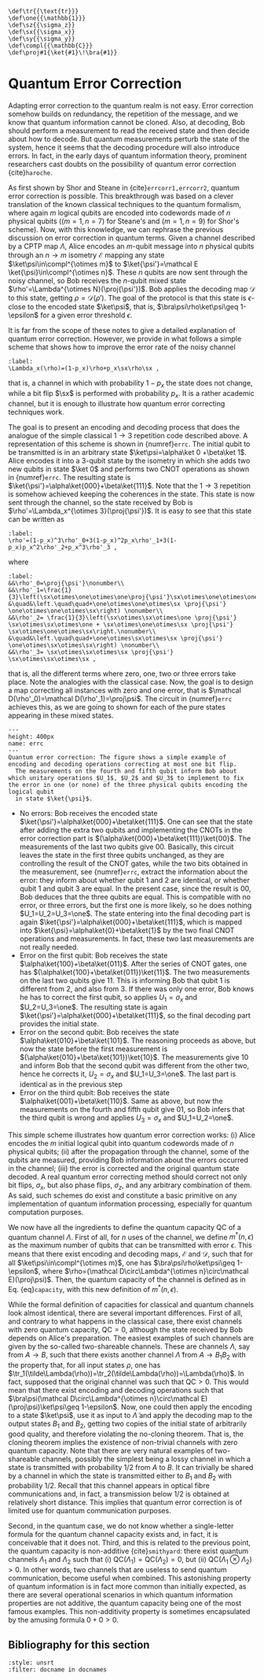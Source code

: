 ```{math}
\def\tr{{\text{tr}}}
\def\one{{\mathbb{1}}}
\def\sz{{\sigma_z}}
\def\sx{{\sigma_x}}
\def\sy{{\sigma_y}}
\def\compl{{\mathbb{C}}}
\def\proj#1{\ket{#1}\!\bra{#1}}
```

# Quantum Error Correction

Adapting error correction to the quantum realm is not easy. Error correction somehow builds on redundancy, the repetition of the message, and we know that quantum information cannot be cloned. Also, at decoding, Bob should perform a measurement to read the received state and then decide about how to decode. But quantum measurements perturb the state of the system, hence it seems that the decoding procedure will also introduce errors. In fact, in the early days of quantum information theory, prominent researchers cast doubts on the possibility of quantum error correction {cite}`haroche`.

As first shown by Shor and Steane in {cite}`errcorr1,errcorr2`, quantum error
correction is possible. This breakthrough was based on a clever
translation of the known classical techniques to the quantum
formalism, where again $m$ logical qubits are encoded into codewords made of $n$
physical qubits ($(m=1,n=7)$ for Steane's and $(m=1,n=9)$ for Shor's scheme). Now, with this knowledge, we can rephrase the previous discussion on error correction in quantum terms. Given a channel described by a CPTP map $\Lambda$, Alice encodes an $m$-qubit message into $n$ physical qubits through an $n\rightarrow m$ isometry $\mathcal E$ mapping any state $\ket\psi\in\compl^{\otimes m}$ to $\ket{\psi'}=\mathcal E \ket{\psi}\in\compl^{\otimes n}$. These $n$ qubits are now sent through the noisy channel, so Bob receives the $n$-qubit mixed state $\rho'=\Lambda^{\otimes N}(\proj{\psi'})$. Bob applies the decoding map $\mathcal D$ to this state, getting $\rho=\mathcal D(\rho')$. The goal of the protocol is that this state is $\epsilon$-close to the encoded state $\ket\psi$, that is, $\bra\psi\rho\ket\psi\geq 1-\epsilon$ for a given error threshold $\epsilon$.

It is far from the scope of these
notes to give a detailed explanation of quantum error correction.
However, we provide in what follows a simple scheme that shows how to improve the error rate of
the noisy channel 

```{math}
:label:
\Lambda_x(\rho)=(1-p_x)\rho+p_x\sx\rho\sx ,
```

that is, a channel in which with probability $1-p_x$ the state does not change, while a bit flip $\sx$ is performed with probability $p_x$. It is a rather academic channel, but it is enough to illustrate how
quantum error correcting techniques work.

The goal is to present an encoding and decoding process that does the analogue of the simple classical $1\rightarrow 3$ repetition code described above.
A representation of this scheme is shown in {numref}`errc`. The initial qubit to be transmitted is in an arbitrary state $\ket\psi=\alpha\ket 0 +\beta\ket 1$. Alice encodes it into a 3-qubit state by the isometry in which she adds two new qubits in state $\ket 0$ and performs two CNOT operations as shown in {numref}`errc`. The resulting state is $\ket{\psi'}=\alpha\ket{000}+\beta\ket{111}$. Note that the $1\rightarrow 3$ repetition is somehow achieved keeping the coherences in the state. This state is now sent through the channel, so the state received by Bob is $\rho'=\Lambda_x^{\otimes 3}(\proj{\psi'})$. It is easy to see that this state can be written as

```{math}
:label:
\rho'=(1-p_x)^3\rho'_0+3(1-p_x)^2p_x\rho'_1+3(1-p_x)p_x^2\rho'_2+p_x^3\rho'_3 ,
```

where

```{math}
:label:
&&\rho'_0=\proj{\psi'}\nonumber\\
&&\rho'_1=\frac{1}{3}\left(\sx\otimes\one\otimes\one\proj{\psi'}\sx\otimes\one\otimes\one+\one\otimes\sx\otimes\one\proj{\psi'}\one\otimes\sx\otimes\one\right.\nonumber\\
&\quad&\left.\quad\quad+\one\otimes\one\otimes\sx \proj{\psi'} \one\otimes\one\otimes\sx\right) \nonumber\\
&&\rho'_2= \frac{1}{3}\left(\sx\otimes\sx\otimes\one \proj{\psi'} \sx\otimes\sx\otimes\one + \sx\otimes\one\otimes\sx \proj{\psi'} \sx\otimes\one\otimes\sx\right.\nonumber\\
&\quad&\left.\quad\quad+\one\otimes\sx\otimes\sx \proj{\psi'} \one\otimes\sx\otimes\sx\right) \nonumber\\
&&\rho'_3= \sx\otimes\sx\otimes\sx \proj{\psi'} \sx\otimes\sx\otimes\sx ,
```

that is, all the different terms where zero, one, two or three errors take place. Note the analogies with the classical case. Now, the goal is to design a map correcting all instances with zero and one error, that is $\mathcal D(\rho'_0)=\mathcal D(\rho'_1)=\proj\psi$. The circuit in {numref}`errc` achieves this, as we are going to shown for each of the pure states appearing in these mixed states.

```{figure} ./errcorr.png
---
height: 400px
name: errc
---
Quantum error correction: The figure shows a simple example of encoding and decoding operations correcting at most one bit flip.
  The measurements on the fourth and fifth qubit inform Bob about which unitary operations $U_1$, $U_2$ and $U_3$ to implement to fix the error in one (or none) of the three physical qubits encoding the logical qubit
  in state $\ket{\psi}$.
```

- No errors: Bob receives the encoded state
    $\ket{\psi'}=\alpha\ket{000}+\beta\ket{111}$. One can see that the state after adding the extra two qubits and implementing the CNOTs in the error correction part is $(\alpha\ket{000}+\beta\ket{111})\ket{00}$. The measurements of the last two qubits give $00$. Basically, this circuit leaves the state in the first three qubits unchanged, as they are controlling the result of the CNOT gates, while the two bits obtained in the measurement, see {numref}`errc`, extract the information about the error: they inform about whether qubit 1 and 2 are identical, or whether qubit 1 and qubit 3 are equal. In the present case, since the result is 00, Bob deduces that the three qubits are equal. This is compatible with no error, or three errors, but the first one is more likely, so he does nothing $U_1=U_2=U_3=\one$. The state entering into the final decoding part is again  $\ket{\psi'}=\alpha\ket{000}+\beta\ket{111}$, which is mapped into $\ket{\psi}=\alpha\ket{0}+\beta\ket{1}$ by the two final CNOT operations and measurements. In fact, these two last measurements are not really needed.
- Error on the first qubit: Bob receives the state
    $\alpha\ket{100}+\beta\ket{011}$. After the series of CNOT gates, one has $(\alpha\ket{100}+\beta\ket{011})\ket{11}$. The two measurements on the last two qubits give 11. This is informing Bob that qubit 1 is different from 2, and also from 3. If there was only one error, Bob knows he has to correct the first qubit, so
    applies $U_1=\sigma_x$ and $U_2=U_3=\one$. The resulting state is again $\ket{\psi'}=\alpha\ket{000}+\beta\ket{111}$, so the final decoding part
    provides the initial state.
- Error on the second qubit: Bob receives the state
    $\alpha\ket{010}+\beta\ket{101}$. The reasoning proceeds as
    above, but now the state before the first measurement is $(\alpha\ket{010}+\beta\ket{101})\ket{10}$. The measurements give 10 and inform Bob that the second qubit was different from the other two, hence he corrects it, $U_2=\sigma_x$ and $U_1=U_3=\one$. The last part is identical as in the previous step
- Error on the third qubit: Bob receives the state
    $\alpha\ket{001}+\beta\ket{110}$. Same as above, but now the
    measurements on the fourth and fifth qubit give 01, so Bob infers that the third qubit is wrong and applies $U_3=\sigma_x$ and
    $U_1=U_2=\one$.

This simple scheme illustrates how quantum error correction works: (i) Alice encodes the
$m$ initial logical qubit into quantum codewords made of $n$ physical
qubits; (ii) after the propagation through the channel, some of the
qubits are measured, providing Bob information about the errors
occurred in the channel; (iii) the error is corrected and the
original quantum state decoded. A real quantum error correcting
method should correct not only bit flips, $\sigma_x$, but also
phase flips, $\sigma_z$, and any arbitrary combination of them. As
said, such schemes do exist and constitute a basic primitive on
any implementation of quantum information processing, especially for quantum computation purposes.

We now have all the ingredients to define the quantum capacity $\text{QC}$ of a quantum channel $\Lambda$. First of all, for $n$ uses of the channel, we define $m^*(n,\epsilon)$ as the maximum number of qubits that can be transmitted with error $\epsilon$. This means that there exist encoding and decoding maps, $\mathcal E$ and $\mathcal D$, such that for all $\ket\psi\in\compl^{\otimes m}$, one has $\bra\psi\rho\ket\psi\geq 1-\epsilon$, where $\rho=(\mathcal D\circ\Lambda^{\otimes n}\circ\mathcal E)(\proj\psi)$. Then, the quantum capacity of the channel is defined as in Eq. {eq}`capacity`, with this new definition of $m^*(n,\epsilon)$.

While the formal definition of capacities for classical and quantum channels look almost identical, there are several important differences. First of all, and contrary to what happens in the classical case, there exist channels with zero quantum capacity, $\text{QC}=0$, although the state received by Bob depends on Alice's preparation. The easiest examples of such channels are given by the so-called two-shareable channels. These are channels $\Lambda$, say from $A\rightarrow B$, such that there exists another channel $\tilde\Lambda$ from $A\rightarrow B_1B_2$ with the property that, for all input states $\rho$, one has $\tr_1(\tilde\Lambda(\rho))=\tr_2(\tilde\Lambda(\rho))=\Lambda(\rho)$. In fact, supposed that the original channel was such that $\text{QC}>0$. This would mean that there exist encoding and decoding operations such that  $\bra\psi(\mathcal D\circ\Lambda^{\otimes n}\circ\mathcal E)(\proj\psi)\ket\psi\geq 1-\epsilon$. Now, one could then apply the encoding to a state $\ket\psi$, use it as input to $\tilde\Lambda$ and apply the decoding map to the output states $B_1$ and $B_2$, getting two copies of the initial state of arbitrarily good quality, and therefore violating the no-cloning theorem. That is, the cloning theorem implies the existence of non-trivial channels with zero quantum capacity. Note that there are very natural examples of two-shareable channels, possibly the simplest being a lossy channel in which a state is transmitted with probability $1/2$ from $A$ to $B$. It can trivially be shared by a channel in which the state is transmitted either to $B_1$ and $B_2$ with probability $1/2$. Recall that this channel appears in optical fibre communications and, in fact, a transmission below $1/2$ is obtained at relatively short distance. This implies that quantum error correction is of limited use for quantum communication purposes. 

Second, in the quantum case, we do not know whether a single-letter formula for the quantum channel capacity exists and, in fact, it is conceivable that it does not. Third, and this is related to the previous point, the quantum capacity is non-additive {cite}`smithyard`: there exist quantum channels $\Lambda_1$ and $\Lambda_2$ such that (i) $\text{QC}(\Lambda_1)=\text{QC}(\Lambda_2)=0$, but (ii) $\text{QC}(\Lambda_1\otimes\Lambda_2)>0$. In other words, two channels that are useless to send quantum communication, become useful when combined. This astonishing property of quantum information is in fact more common than initially expected, as there are several operational scenarios in which quantum information properties are not additive, the quantum capacity being one of the most famous examples. This non-additivity property is sometimes encapsulated by the amusing formula $0+0>0$.

## Bibliography for this section
```{bibliography}
:style: unsrt
:filter: docname in docnames
```


